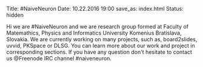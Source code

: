 Title: #NaiveNeuron
Date: 10.22.2016 19:00
save_as: index.html
Status: hidden

Hi we are #NaiveNeuron and we are research group formed at Faculty of
Matemathics, Physics and Informatics University Komenius Bratislava, Slovakia.
We are currently working on many projects, such as, board2slides, uvvid, PKSpace
or DLSG. You can learn more about our work and project in corresponding sections.
If you have any question don't hesitate to contact us @Freenode IRC
channel #naiveneuron.
